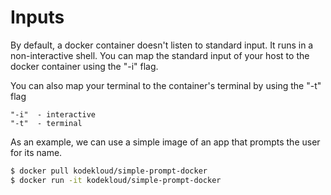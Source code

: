 
# Inputs

By default, a docker container doesn't listen to standard input. It runs in a non-interactive shell. You can map the standard input of your host to the docker container using the "-i" flag.

You can also map your terminal to the container's terminal by using the "-t" flag

    "-i"  - interactive
    "-t"  - terminal

As an example, we can use a simple image of an app that prompts the user for its name.

```bash
$ docker pull kodekloud/simple-prompt-docker
$ docker run -it kodekloud/simple-prompt-docker
```